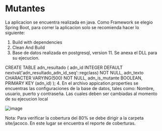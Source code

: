 # Mutantes

La aplicacion se encuentra realizada en java. Como Framework se elegio Spring Boot, para correr la aplicacion solo se recomienda hacer lo siguiente:

1. Build with dependencies
2. Clean And Build
3. Base de datos realizada en postgresql, version 11. Se anexa el DLL para su ejecucion. 

CREATE TABLE
    adn_resultado
    (
        adn_id INTEGER DEFAULT nextval('adn_resultado_adn_id_seq'::regclass) NOT NULL,
        adn_texto CHARACTER VARYING(500) NOT NULL,
        adn_is_mutante BOOLEAN,
        PRIMARY KEY (adn_id)
    );
4. En el archivo appication.properties se encuentras las configuraciones de la base de datos, tales como:
Nombre, usuario, puerto y contraseña. Las cuales deben ser cambiadas al momento de su ejecucion local

![image](https://user-images.githubusercontent.com/31300075/187099381-d39c3f8d-c343-4c14-9ce1-272aa922ee62.png)

Nota: Para verificar la cobertura del 80% se debe dirigir a la carpeta site/jacoco. En este lugar se encuentra el reporte de coberturas. 
